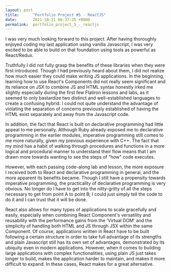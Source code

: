 ```yaml
---
layout: post
title:      "Portfolio Project #5 - ReactJS"
date:       2021-10-21 06:37:35 +0000
permalink:  portfolio_project_5_-_reactjs
---
```



I was very much looking forward to this project. After having thoroughly enjoyed coding my last application using vanilla Javascript, I was very excited to be able to build on that foundation using tools as powerful as React/Redux.

Truthfully I did not fully grasp the benefits of these libraries when they were first introduced. Though I had previously heard about them, I did not realize how much easier they could make writing JS applications. In the beginning, learning how to use React's Components did not really seem significant and its reliance on JSX to combine JS and HTML syntax honestly irked me slightly especially during the first few Flatiron lessons and labs, as it seemed to only bastardize two distinct and well-established languages to create a confusing hybrid. I could not quite understand the advantage of violating the separation of concerns previously established of having the HTML exist separately and away from the Javascript code.

In addition, the fact that React is built on declarative programming had little appeal to me personally. Although Ruby already exposed me to declarative programming in the earlier modules,  imperative programming still comes to me more naturally, given my previous experience with C++. The fact that my mind has a habit of walking through procedures and functions in a more logical and procedural manner to understand their flow means that I am drawn more towards wanting to see the steps of "how" code executes. 

However, with each passing code-along lab and lesson, the more exposure I received both to React and declarative programming in general, and the more apparent its benefits became. Though I still have a propensity towards imperative programming, the practicality of declarative programming is very obvious. No longer do I have to get into the nitty-gritty of all the steps necessary to get from point A to point B; I could just simply tell the code to do it and I can trust that it will be done.

React also allows for many types of applications to scale gracefully and easily, especially when combining React Component's versatility and reusability with the performance gains from the 'Virtual DOM' and the simplicity of handling both HTML and JS through JSX within the same Component. Of course, applications written in React have to be built following a certain structure in order to take full advantage of its strengths and plain Javascript still has its own set of advantages, demonstrated by its ubiquity even in modern applications. However, when it comes to building large applications with complex functionalities, using plain JS just takes longer to build, makes the application harder to maintain, and makes it more difficult to expand. In these cases, React makes for a great alternative.
